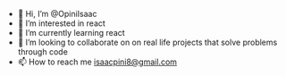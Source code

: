 - 👋 Hi, I’m @OpiniIsaac
- 👀 I’m interested in react
- 🌱 I’m currently learning react
- 💞️ I’m looking to collaborate on on real life projects that solve problems through code
- 📫 How to reach me isaacpini8@gmail.com

<!---
OpiniIsaac/OpiniIsaac is a ✨ special ✨ repository because its `README.md` (this file) appears on your GitHub profile.
You can click the Preview link to take a look at your changes.
--->
